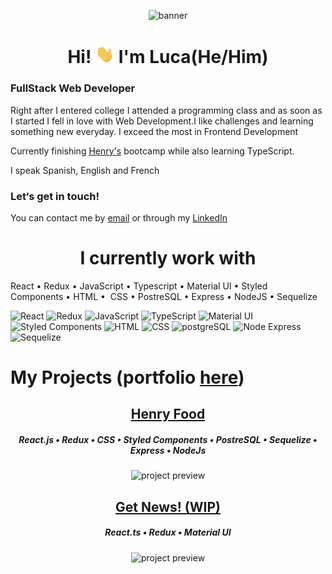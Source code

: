 
<p align="center">
  <img height=300px src="https://user-images.githubusercontent.com/82492849/129452454-a415d9fb-7018-4112-bf44-838af86c8759.gif" alt="banner" />
</p>

<h1 align="center">Hi! <img src="https://raw.githubusercontent.com/ABSphreak/ABSphreak/master/gifs/Hi.gif" width="30px"> I'm Luca(He/Him)</h1>
<h3>FullStack Web Developer</h3>


<div>
<p>
Right after I entered college I attended a programming class and as soon as I started I fell in love with Web Development.I like challenges and learning something new everyday. I exceed the most in Frontend Development

Currently finishing <a href="https://www.soyhenry.com">Henry's</a> bootcamp while also learning TypeScript.
  
I speak Spanish, English and French

</p>
 
  <h3> Let‘s get in touch! </h3>
<p>You can contact me by <a href="mailto:lucacasasola82@gmail.com">email</a> or through my <a href="https://www.linkedin.com/in/LucaCasasola">LinkedIn</a></p>
  
  
</div>

<h1 align="center"> I currently work with </h1>
<p>React • Redux • JavaScript • Typescript • Material UI •  Styled Components • HTML •  CSS • PostreSQL • Express • NodeJS • Sequelize </p>

<div diplay="flex">
<img width="8%" alt="React" src="https://user-images.githubusercontent.com/82492849/127186826-fa23931b-dca7-46db-b33d-4caf6afd984c.png">
<img width="8%" alt="Redux" src="https://user-images.githubusercontent.com/82492849/127186837-dd9080f1-f335-4c9e-a330-041332a4905a.png">
<img width="8%" alt="JavaScript" src="https://user-images.githubusercontent.com/82492849/127186839-fded5ee4-3581-419d-aeab-9b4883453980.png">
<img width="8%" alt="TypeScript" src="https://upload.wikimedia.org/wikipedia/commons/thumb/4/4c/Typescript_logo_2020.svg/1200px-Typescript_logo_2020.svg.png">
<img width="8%" alt="Material UI" src="https://user-images.githubusercontent.com/82492849/127186841-ff8cd6f5-fe7b-4430-a136-d80f4fa7cae7.png">
<img width="11%" alt="Styled Components" src="https://miro.medium.com/max/318/1*7jRD5QhgARucFKvRHFxpOg.png">
<img width="8%" alt="HTML" src="https://upload.wikimedia.org/wikipedia/commons/thumb/6/61/HTML5_logo_and_wordmark.svg/230px-HTML5_logo_and_wordmark.svg.png">
<img width="14%" alt="CSS" src="http://1000marcas.net/wp-content/uploads/2021/02/CSS-Logo.png">
<img width="7%" alt="postgreSQL" src="https://user-images.githubusercontent.com/82492849/127188901-1886ca46-c80f-4d3f-8f94-48c57f94369d.png">
<img width="13%" alt="Node Express" src="https://miro.medium.com/max/365/1*Jr3NFSKTfQWRUyjblBSKeg.png">
<img width="8%" alt="Sequelize" src="https://user-images.githubusercontent.com/82492849/127190950-c9023b24-1d27-4502-9c39-b84915a667ae.png">
</div>


<h1> My Projects (portfolio <a href="https://lucae.vercel.app/">here</a>) </h1>
  
  <h2 align="center"><a href="https://github.com/lucae4238/PI-Food-FT14a"> Henry Food </a></h2>
  <h5 align="center"> React.js • Redux • CSS • Styled Components • PostreSQL • Sequelize • Express • NodeJs</h5>

<p align="center">
  <img src="https://user-images.githubusercontent.com/82492849/129451749-c66aaf77-c1ec-4e24-9f7c-78ccc89a8807.gif" alt="project preview" />
</p>



<h2 align="center"><a href=https://github.com/lucae4238/GetNews> Get News! (WIP)</a> </h2>

<h5 align="center">React.ts • Redux • Material UI </h5>
<p align="center">
  <img src="https://user-images.githubusercontent.com/82492849/129489940-4166aab1-e6c2-47f7-b385-9b43892442fc.gif" alt="project preview" />
</p>


